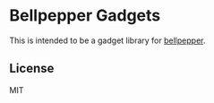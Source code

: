# Bellpepper Gadgets

This is intended to be a gadget library for
[bellpepper](https://github.com/lurk-lab/bellpepper).

## License

MIT
